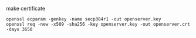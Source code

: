 
make certificate

```
openssl ecparam -genkey -name secp384r1 -out openserver.key
openssl req -new -x509 -sha256 -key openserver.key -out openserver.crt -days 3650
```